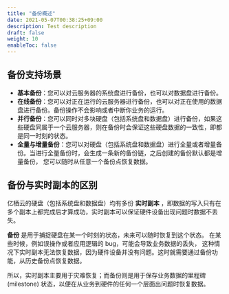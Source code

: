 ```yaml
---
title: "备份概述"
date: 2021-05-07T00:38:25+09:00
description: Test description
draft: false
weight: 10
enableToc: false
---
```


## 备份支持场景

- **基本备份**：您可以对云服务器的系统盘进行备份，也可以对数据盘进行备份。
- **在线备份**：您可以对正在运行的云服务器进行备份，也可以对正在使用的数据盘进行备份。备份操作不会影响或者中断你业务的运行。
- **并行备份**：您可以同时对多块硬盘（包括系统盘和数据盘）进行备份，如果这些硬盘同属于一个云服务器，则在备份时会保证这些硬盘数据的一致性，即都是同一时刻的状态。
- **全量与增量备份**：您可以对硬盘（包括系统盘和数据盘）进行全量或者增量备份。当进行全量备份时，会生成一条新的备份链，之后创建的备份默认都是增量备份， 您可以随时从任意一个备份点恢复数据。

##  备份与实时副本的区别

亿栖云的硬盘（包括系统盘和数据盘）均有多份 **实时副本** ，即数据的写入只有在多个副本上都完成后才算成功，实时副本可以保证硬件设备出现问题时数据不丢失。

**备份** 是用于捕捉硬盘在某一个时刻的状态，未来可以随时恢复到这个状态。 在某些时候，例如误操作或者应用逻辑的 bug，可能会导致业务数据的丢失， 这种情况下实时副本无法恢复数据，因为硬件设备并没有问题。这时就需要通过备份功能，从历史备份点恢复数据。

所以，实时副本主要用于灾难恢复；而备份则是用于保存业务数据的里程碑 (milestone) 状态，以便在从业务到硬件的任何一个层面出问题时恢复数据。